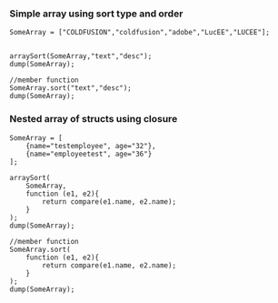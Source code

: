 ### Simple array using sort type and order
```luceescript+trycf
SomeArray = ["COLDFUSION","coldfusion","adobe","LucEE","LUCEE"];


arraySort(SomeArray,"text","desc");
dump(SomeArray);

//member function
SomeArray.sort("text","desc");
dump(SomeArray);
```

### Nested array of structs using closure
```luceescript+trycf
SomeArray = [
    {name="testemployee", age="32"},
    {name="employeetest", age="36"}
];

arraySort(
    SomeArray,
    function (e1, e2){
        return compare(e1.name, e2.name);
    }
);
dump(SomeArray);

//member function
SomeArray.sort(
    function (e1, e2){
        return compare(e1.name, e2.name);
    }
);
dump(SomeArray);
```
